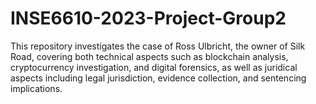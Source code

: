 # INSE6610-2023-Project-Group2

This repository investigates the case of Ross Ulbricht, the owner of Silk Road, covering both technical aspects such as blockchain analysis, cryptocurrency investigation, and digital forensics, as well as juridical aspects including legal jurisdiction, evidence collection, and sentencing implications.
